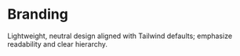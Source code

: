 # Branding
Lightweight, neutral design aligned with Tailwind defaults; emphasize readability and clear hierarchy.
